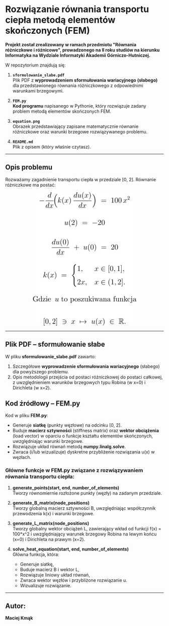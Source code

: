 # Rozwiązanie równania transportu ciepła metodą elementów skończonych (FEM)

**Projekt został zrealizowany w ramach przedmiotu "Równania różniczkowe i różnicowe", prowadzonego na II roku studiów na kierunku Informatyka na Wydziale Informatyki Akademii Górniczo-Hutniczej.**

W repozytorium znajdują się:

1. **`sformulowanie_slabe.pdf`**  
   Plik PDF z **wyprowadzeniem sformułowania wariacyjnego (słabego)** dla przedstawionego równania różniczkowego z odpowiednimi warunkami brzegowymi.  

2. **`FEM.py`**  
   **Kod programu** napisanego w Pythonie, który rozwiązuje zadany problem metodą elementów skończonych FEM.  

3. **`equation.png`**  
   Obrazek przedstawiający zapisane matematycznie równanie różniczkowe oraz warunki brzegowe rozwiązywanego problemu.

4. **`README.md`**  
   Plik z opisem (który właśnie czytasz).

---

## Opis problemu

Rozważamy zagadnienie transportu ciepła w przedziale [0, 2]. Równanie różniczkowe ma postać:

<p align="center">
  <img src="https://github.com/Ki3mONo/FEM_Heating_Transfer/blob/main/equation.png" />
</p>

---
## Plik PDF – sformułowanie słabe

W pliku **sformulowanie_slabe.pdf** zawarto:

1. Szczegółowe **wyprowadzenie sformułowania wariacyjnego** (słabego) dla powyższego problemu.
2. Opis metodologii przejścia od postaci różniczkowej do postaci całkowej, z uwzględnieniem warunków brzegowych typu Robina (w x=0) i Dirichleta (w x=2).

## Kod źródłowy – FEM.py

Kod w pliku **FEM.py**:
- Generuje **siatkę** (punkty węzłowe) na odcinku [0, 2].
- Buduje **macierz sztywności** (stiffness matrix) oraz **wektor obciążenia** (load vector) w oparciu o funkcje kształtu elementów skończonych, uwzględniając warunki brzegowe.
- Rozwiązuje układ równań metodą **numpy.linalg.solve**.
- Zwraca (i/lub wizualizuje) dyskretne przybliżenie rozwiązania u(x) w węzłach.

### Główne funkcje w FEM.py związane z rozwiązywaniem równania transportu ciepła: 

1. **generate_points(start, end, number_of_elements)**  
   Tworzy równomiernie rozłożone punkty (węzły) na zadanym przedziale.  

2. **generate_B_matrix(node_positions)**  
   Tworzy globalną macierz sztywności B, uwzględniając współczynnik przewodzenia k(x) i warunki brzegowe.  

3. **generate_L_matrix(node_positions)**  
   Tworzy globalny wektor obciążeń L, zawierający wkład od funkcji f(x) = 100*x^2 i uwzględniający warunek brzegowy Robina na lewym końcu (x=0) i Dirichleta na prawym (x=2).  

4. **solve_heat_equation(start, end, number_of_elements)**  
   Główna funkcja, która:  
   - Generuje siatkę,  
   - Buduje macierz B i wektor L,  
   - Rozwiązuje liniowy układ równań,  
   - Zwraca wektor węzłów i przybliżone rozwiązanie u.
   - Wizualizuje rozwiązanie.

---
## Autor:
**Maciej Kmąk**
